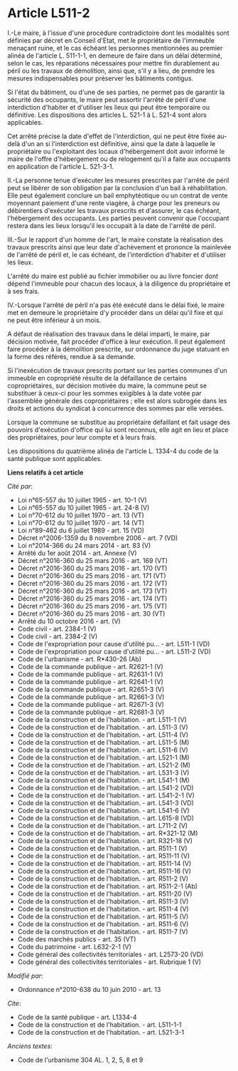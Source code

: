 # Article L511-2

I.-Le maire, à l'issue d'une procédure contradictoire dont les modalités sont définies par décret en Conseil d'Etat, met le
propriétaire de l'immeuble menaçant ruine, et le cas échéant les personnes mentionnées au premier alinéa de l'article L.
511-1-1, en demeure de faire dans un délai déterminé, selon le cas, les réparations nécessaires pour mettre fin durablement
au péril ou les travaux de démolition, ainsi que, s'il y a lieu, de prendre les mesures indispensables pour préserver les
bâtiments contigus. 

Si l'état du bâtiment, ou d'une de ses parties, ne permet pas de garantir la sécurité des occupants, le maire peut assortir
l'arrêté de péril d'une interdiction d'habiter et d'utiliser les lieux qui peut être temporaire ou définitive. Les
dispositions des articles L. 521-1 à L. 521-4 sont alors applicables. 

Cet arrêté précise la date d'effet de l'interdiction, qui ne peut être fixée au-delà d'un an si l'interdiction est
définitive, ainsi que la date à laquelle le propriétaire ou l'exploitant des locaux d'hébergement doit avoir informé le maire
de l'offre d'hébergement ou de relogement qu'il a faite aux occupants en application de l'article L. 521-3-1. 

II.-La personne tenue d'exécuter les mesures prescrites par l'arrêté de péril peut se libérer de son obligation par la
conclusion d'un bail à réhabilitation. Elle peut également conclure un bail emphytéotique ou un contrat de vente moyennant
paiement d'une rente viagère, à charge pour les preneurs ou débirentiers d'exécuter les travaux prescrits et d'assurer, le
cas échéant, l'hébergement des occupants. Les parties peuvent convenir que l'occupant restera dans les lieux lorsqu'il les
occupait à la date de l'arrêté de péril. 

III.-Sur le rapport d'un homme de l'art, le maire constate la réalisation des travaux prescrits ainsi que leur date
d'achèvement et prononce la mainlevée de l'arrêté de péril et, le cas échéant, de l'interdiction d'habiter et d'utiliser les
lieux.

L'arrêté du maire est publié au fichier immobilier ou au livre foncier dont dépend l'immeuble pour chacun des locaux, à la
diligence du propriétaire et à ses frais. 

IV.-Lorsque l'arrêté de péril n'a pas été exécuté dans le délai fixé, le maire met en demeure le propriétaire d'y procéder
dans un délai qu'il fixe et qui ne peut être inférieur à un mois.

A défaut de réalisation des travaux dans le délai imparti, le maire, par décision motivée, fait procéder d'office à leur
exécution. Il peut également faire procéder à la démolition prescrite, sur ordonnance du juge statuant en la forme des
référés, rendue à sa demande. 

Si l'inexécution de travaux prescrits portant sur les parties communes d'un immeuble en copropriété résulte de la défaillance
de certains copropriétaires, sur décision motivée du maire, la commune peut se substituer à ceux-ci pour les sommes exigibles
à la date votée par l'assemblée générale des copropriétaires ; elle est alors subrogée dans les droits et actions du syndicat
à concurrence des sommes par elle versées. 

Lorsque la commune se substitue au propriétaire défaillant et fait usage des pouvoirs d'exécution d'office qui lui sont
reconnus, elle agit en lieu et place des propriétaires, pour leur compte et à leurs frais. 

Les dispositions du quatrième alinéa de l'article L. 1334-4 du code de la santé publique sont applicables.

**Liens relatifs à cet article**

_Cité par_:

  - Loi n°65-557 du 10 juillet 1965 - art. 10-1 (V)
  - Loi n°65-557 du 10 juillet 1965 - art. 24-8 (V)
  - Loi n°70-612 du 10 juillet 1970 - art. 13 (VT)
  - Loi n°70-612 du 10 juillet 1970 - art. 14 (VT)
  - Loi n°89-462 du 6 juillet 1989 - art. 15 (VD)
  - Décret n°2006-1359 du 8 novembre 2006 - art. 7 (VD)
  - Loi n°2014-366 du 24 mars 2014 - art. 83 (V)
  - Arrêté du 1er août 2014 - art. Annexe (V)
  - Décret n°2016-360 du 25 mars 2016 - art. 169 (VT)
  - Décret n°2016-360 du 25 mars 2016 - art. 170 (VT)
  - Décret n°2016-360 du 25 mars 2016 - art. 171 (VT)
  - Décret n°2016-360 du 25 mars 2016 - art. 172 (VT)
  - Décret n°2016-360 du 25 mars 2016 - art. 173 (VT)
  - Décret n°2016-360 du 25 mars 2016 - art. 174 (VT)
  - Décret n°2016-360 du 25 mars 2016 - art. 175 (VT)
  - Décret n°2016-360 du 25 mars 2016 - art. 30 (VT)
  - Arrêté du 10 octobre 2016 - art. (V)
  - Code civil - art. 2384-1 (V)
  - Code civil - art. 2384-2 (V)
  - Code de l'expropriation pour cause d'utilité pu... - art. L511-1 (VD)
  - Code de l'expropriation pour cause d'utilité pu... - art. L511-2 (VD)
  - Code de l'urbanisme - art. R*430-26 (Ab)
  - Code de la commande publique - art. R2621-1 (V)
  - Code de la commande publique - art. R2631-1 (V)
  - Code de la commande publique - art. R2641-1 (V)
  - Code de la commande publique - art. R2651-3 (V)
  - Code de la commande publique - art. R2661-3 (V)
  - Code de la commande publique - art. R2671-3 (V)
  - Code de la commande publique - art. R2681-3 (V)
  - Code de la construction et de l'habitation. - art. L511-1 (V)
  - Code de la construction et de l'habitation. - art. L511-3 (V)
  - Code de la construction et de l'habitation. - art. L511-4 (V)
  - Code de la construction et de l'habitation. - art. L511-5 (M)
  - Code de la construction et de l'habitation. - art. L511-6 (V)
  - Code de la construction et de l'habitation. - art. L521-1 (M)
  - Code de la construction et de l'habitation. - art. L521-2 (M)
  - Code de la construction et de l'habitation. - art. L531-3 (V)
  - Code de la construction et de l'habitation. - art. L541-1 (M)
  - Code de la construction et de l'habitation. - art. L541-2 (VD)
  - Code de la construction et de l'habitation. - art. L541-2-1 (V)
  - Code de la construction et de l'habitation. - art. L541-3 (VD)
  - Code de la construction et de l'habitation. - art. L541-6 (V)
  - Code de la construction et de l'habitation. - art. L615-8 (VD)
  - Code de la construction et de l'habitation. - art. L711-2 (V)
  - Code de la construction et de l'habitation. - art. R*321-12 (M)
  - Code de la construction et de l'habitation. - art. R321-18 (V)
  - Code de la construction et de l'habitation. - art. R511-1 (V)
  - Code de la construction et de l'habitation. - art. R511-11 (V)
  - Code de la construction et de l'habitation. - art. R511-14 (V)
  - Code de la construction et de l'habitation. - art. R511-16 (V)
  - Code de la construction et de l'habitation. - art. R511-2 (V)
  - Code de la construction et de l'habitation. - art. R511-2-1 (Ab)
  - Code de la construction et de l'habitation. - art. R511-20 (V)
  - Code de la construction et de l'habitation. - art. R511-3 (V)
  - Code de la construction et de l'habitation. - art. R511-4 (V)
  - Code de la construction et de l'habitation. - art. R511-5 (V)
  - Code de la construction et de l'habitation. - art. R511-6 (V)
  - Code de la construction et de l'habitation. - art. R511-7 (V)
  - Code des marchés publics - art. 35 (VT)
  - Code du patrimoine - art. L632-2-1 (V)
  - Code général des collectivités territoriales - art. L2573-20 (VD)
  - Code général des collectivités territoriales - art. Rubrique 1 (V)

_Modifié par_:

  - Ordonnance n°2010-638 du 10 juin 2010 - art. 13

_Cite_:

  - Code de la santé publique - art. L1334-4
  - Code de la construction et de l'habitation. - art. L511-1-1
  - Code de la construction et de l'habitation. - art. L521-3-1

_Anciens textes_:

  - Code de l'urbanisme 304 AL. 1, 2, 5, 8 et 9
